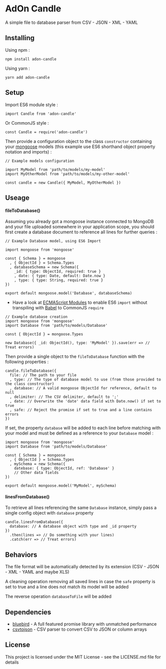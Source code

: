 # AdOn Candle

A simple file to database parser from CSV - JSON - XML - YAML

## Installing

Using npm :

```
npm install adon-candle
```

Using yarn :

```
yarn add adon-candle
```

## Setup

Import ES6 module style :

```
import Candle from 'adon-candle'
```

Or CommonJS style :

```
const Candle = require('adon-candle')
```

Then provide a configuration object to the class `constructor` containing your [mongoose](https://github.com/Automattic/mongoose) models (this example use ES6 shorthand object property notation and imports) :

```
// Example models configuration

import MyModel from 'path/to/models/my-model'
import MyOtherModel from 'path/to/models/my-other-model'

const candle = new Candle({ MyModel, MyOtherModel })
```

## Useage

#### fileToDatabase()

Assuming you already got a mongoose instance connected to MongoDB and your file uploaded somewhere in your application scope, you should first create a database document to reference all lines for further queries :

```
// Example Database model, using ES6 Import

import mongoose from 'mongoose'

const { Schema } = mongoose
  , { ObjectId } = Schema.Types
  , databaseSchema = new Schema({
    _id: { type: ObjectId, required: true }
    , date: { type: Date, default: Date.now }
    , type: { type: String, required: true }
})

export default mongoose.model('Database', databaseSchema)
```

* Have a look at [ECMAScript Modules](https://nodejs.org/api/esm.html) to enable ES6 `import` without transpiling with [Babel](https://babeljs.io/docs/usage/cli/) to CommonJS `require`

```
// Example database creation
import mongoose from 'mongoose'
import Database from 'path/to/models/Database'

const { ObjectId } = mongoose.Types

new Database({ _id: ObjectId(), type: 'MyModel' }).save(err => // Treat errors) 
```

Then provide a single object to the `fileToDatabase` function with the following properties :

```
candle.fileToDatabase({
  file: // The path to your file
  , type: // The type of database model to use (from those provided to the class constructor)
  , database: // A valid mongoose ObjectId for reference, default to null
  , delimiter: // The CSV delimiter, default to ';'
  , date: // Overwrite the 'date' data field with Date.now() if set to true
  , safe: // Reject the promise if set to true and a line contains errors
})
```

If set, the property `database` will be added to each line before matching with your model and must be defined as a reference to your `Database` model :

```
import mongoose from 'mongoose'
import Database from 'path/to/models/Database'

const { Schema } = mongoose
  , { ObjectId } = Schema.Types
  , mySchema = new Schema({
    datebase: { type: ObjectId, ref: 'Database' }
    // Other data fields
})

export default mongoose.model('MyModel', mySchema)
```

#### linesFromDatabase()

To retrieve all lines referencing the same `Database` instance, simply pass a single config object with `database` property

```
candle.linesFromDatabase({
  database: // A database object with type and _id property
})
  .then(lines => // Do something with your lines)
  .catch(err => // Treat errors)
```

## Behaviors

The file format will be automatically detected by its extension (CSV - JSON - XML - YAML and maybe XLS)

A cleaning operation removing all saved lines in case the `safe` property is set to true and a line does not match its model will be added

The reverse operation `databaseToFile` will be added

## Dependencies

* [bluebird](https://github.com/petkaantonov/bluebird) - A full featured promise library with unmatched performance
* [csvtojson](https://www.npmjs.com/package/csvtojson) - CSV parser to convert CSV to JSON or column arrays

## License

This project is licensed under the MIT License - see the LICENSE.md file for details
